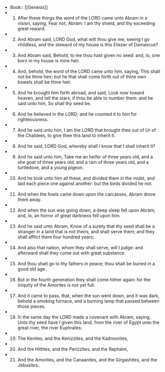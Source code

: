- Book:: [[Genesis]]
- 1. After these things the word of the LORD came unto Abram in a vision, saying, Fear not, Abram: I am thy shield, and thy exceeding great reward.
- 2. And Abram said, LORD God, what wilt thou give me, seeing I go childless, and the steward of my house is this Eliezer of Damascus?
- 3. And Abram said, Behold, to me thou hast given no seed: and, lo, one born in my house is mine heir.
- 4. And, behold, the word of the LORD came unto him, saying, This shall not be thine heir; but he that shall come forth out of thine own bowels shall be thine heir.
- 5. And he brought him forth abroad, and said, Look now toward heaven, and tell the stars, if thou be able to number them: and he said unto him, So shall thy seed be.
- 6. And he believed in the LORD; and he counted it to him for righteousness.
- 7. And he said unto him, I am the LORD that brought thee out of Ur of the Chaldees, to give thee this land to inherit it.
- 8. And he said, LORD God, whereby shall I know that I shall inherit it?
- 9. And he said unto him, Take me an heifer of three years old, and a she goat of three years old, and a ram of three years old, and a turtledove, and a young pigeon.
- 10. And he took unto him all these, and divided them in the midst, and laid each piece one against another: but the birds divided he not.
- 11. And when the fowls came down upon the carcasses, Abram drove them away.
- 12. And when the sun was going down, a deep sleep fell upon Abram; and, lo, an horror of great darkness fell upon him.
- 13. And he said unto Abram, Know of a surety that thy seed shall be a stranger in a land that is not theirs, and shall serve them; and they shall afflict them four hundred years;
- 14. And also that nation, whom they shall serve, will I judge: and afterward shall they come out with great substance.
- 15. And thou shalt go to thy fathers in peace; thou shalt be buried in a good old age.
- 16. But in the fourth generation they shall come hither again: for the iniquity of the Amorites is not yet full.
- 17. And it came to pass, that, when the sun went down, and it was dark, behold a smoking furnace, and a burning lamp that passed between those pieces.
- 18. In the same day the LORD made a covenant with Abram, saying, Unto thy seed have I given this land, from the river of Egypt unto the great river, the river Euphrates:
- 19. The Kenites, and the Kenizzites, and the Kadmonites,
- 20. And the Hittites, and the Perizzites, and the Rephaim,
- 21. And the Amorites, and the Canaanites, and the Girgashites, and the Jebusites.

